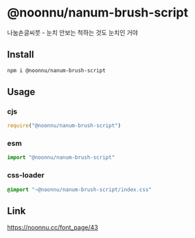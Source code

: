 # @noonnu/nanum-brush-script
나눔손글씨붓 - 눈치 안보는 척하는 것도 눈치인 거야

## Install
```sh
npm i @noonnu/nanum-brush-script
```
## Usage
### cjs
```js
require("@noonnu/nanum-brush-script")
```
### esm
```js
import "@noonnu/nanum-brush-script"
```
### css-loader
```css
@import "~@noonnu/nanum-brush-script/index.css"
```

## Link
https://noonnu.cc/font_page/43